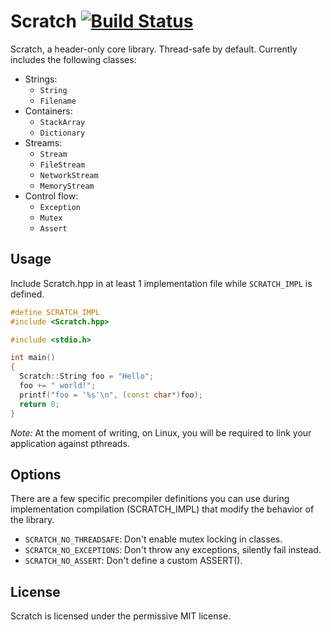 # Scratch [![Build Status](https://travis-ci.org/AngeloG/Scratch.svg?branch=master)](https://travis-ci.org/AngeloG/Scratch)

Scratch, a header-only core library. Thread-safe by default. Currently includes the following classes:

* Strings:
  * `String`
  * `Filename`
* Containers:
  * `StackArray`
  * `Dictionary`
* Streams:
  * `Stream`
  * `FileStream`
  * `NetworkStream`
  * `MemoryStream`
* Control flow:
  * `Exception`
  * `Mutex`
  * `Assert`

## Usage
Include Scratch.hpp in at least 1 implementation file while `SCRATCH_IMPL` is defined.

```C++
#define SCRATCH_IMPL
#include <Scratch.hpp>

#include <stdio.h>

int main()
{
  Scratch::String foo = "Hello";
  foo += " world!";
  printf("foo = '%s'\n", (const char*)foo);
  return 0;
}
```

*Note:* At the moment of writing, on Linux, you will be required to link your application against pthreads.

## Options
There are a few specific precompiler definitions you can use during implementation compilation (SCRATCH_IMPL) that modify the behavior of the library.

* `SCRATCH_NO_THREADSAFE`: Don't enable mutex locking in classes.
* `SCRATCH_NO_EXCEPTIONS`: Don't throw any exceptions, silently fail instead.
* `SCRATCH_NO_ASSERT`: Don't define a custom ASSERT().

## License
Scratch is licensed under the permissive MIT license.
